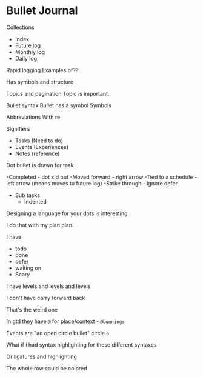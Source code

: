﻿# Bullet Journal

Collections
-	Index
-	Future log
-	Monthly log
-	Daily log

Rapid logging
 Examples of??

Has symbols and structure

Topics and pagination
Topic is important.

Bullet syntax
Bullet has a symbol
Symbols

Abbreviations
  With re

Signifiers

- Tasks (Need to do)
- Events (Experiences)
- Notes (reference)

Dot bullet is drawn for task

-Completed - dot x'd out
-Moved forward - right arrow
-Tied to a schedule - left arrow (means moves to future log)
-Strike through - ignore defer

- Sub tasks
    * Indented

Designing a language for your dots is interesting

I do that with my plan plan.

I have

- todo
- done
- defer
- waiting on
- Scary

I have levels and levels and levels

I don't have carry forward back

That's the weird one

In gtd they have `@` for place/context - `@bunnings`

Events are "an open circle bullet" circle `o`

What if i had syntax highlighting for these different syntaxes

Or ligatures and highlighting

The whole row could be colored




